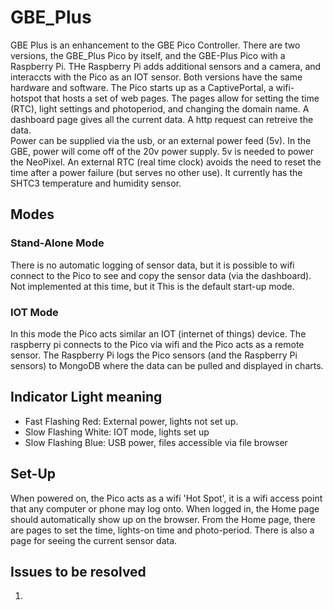 # GBE_Plus
GBE Plus is an enhancement to the GBE Pico Controller.  There are two versions, the GBE_Plus Pico by itself, and the GBE-Plus Pico with a Raspberry Pi.  THe Raspberry Pi adds additional sensors and a camera, and interaccts with the Pico as an IOT sensor.
Both versions have the same hardware and software.  The Pico starts up as a CaptivePortal, a wifi-hotspot that hosts a set of web pages.  The pages allow for setting the time (RTC), light settings and photoperiod, and changing the domain name.  A dashboard page gives all the current data.  A http request can retreive the data.</br>
Power can be supplied via the usb, or an external power feed (5v).  In the GBE, power will come off of the 20v power supply.  5v is needed to power the NeoPixel.  An external RTC (real time clock) avoids the need to reset the time after a power failure (but serves no other use).  It currently has the SHTC3 temperature and humidity sensor.
## Modes
### Stand-Alone Mode
There is no automatic logging of sensor data, but it is possible to wifi connect to the Pico to see and copy the sensor data (via the dashboard).
Not implemented at this time, but it This is the default start-up mode.

### IOT Mode
In this mode the Pico acts similar an IOT (internet of things) device.  The raspberry pi connects to the Pico via wifi and the Pico acts as a remote sensor.
The Raspberry Pi logs the Pico sensors (and the Raspberry Pi sensors) to MongoDB where the data can be pulled and displayed in charts.
## Indicator Light meaning
* Fast Flashing Red: External power, lights not set up.
* Slow Flashing White: IOT mode, lights set up
* Slow Flashing Blue: USB power, files accessible via file browser
## Set-Up
When powered on, the Pico acts as a wifi 'Hot Spot', it is a wifi access point that any computer or phone may log onto.  When logged in, the Home page should automatically show up on the browser.
From the Home page, there are pages to set the time, lights-on time and photo-period.  There is also a page for seeing the current sensor data.
## Issues to be resolved
1)
